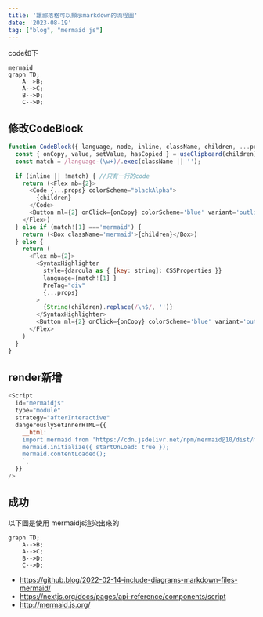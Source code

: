 ```yaml
---
title: '讓部落格可以顯示markdown的流程圖'
date: '2023-08-19'
tag: ["blog", "mermaid js"]
---
```

code如下

```
mermaid
graph TD;
    A-->B;
    A-->C;
    B-->D;
    C-->D;
```



## 修改CodeBlock

```js
function CodeBlock({ language, node, inline, className, children, ...props }: any) {
  const { onCopy, value, setValue, hasCopied } = useClipboard(children);
  const match = /language-(\w+)/.exec(className || '');
  
  if (inline || !match) { //只有一行的code
    return (<Flex mb={2}>
      <Code {...props} colorScheme="blackAlpha">
        {children}
      </Code>
      <Button ml={2} onClick={onCopy} colorScheme='blue' variant='outline'>{hasCopied ? "Copied!" : "Copy"}</Button>
    </Flex>)
  } else if (match![1] ==='mermaid') {
    return (<Box className='mermaid'>{children}</Box>)
  } else {
    return (
      <Flex mb={2}>
        <SyntaxHighlighter
          style={darcula as { [key: string]: CSSProperties }}
          language={match![1] }
          PreTag="div"
          {...props}
        >
          {String(children).replace(/\n$/, '')}
        </SyntaxHighlighter>
        <Button ml={2} onClick={onCopy} colorScheme='blue' variant='outline'>{hasCopied ? "Copied!" : "Copy"}</Button>
      </Flex>
    )
  }
}
```
## render新增
```js
<Script
  id="mermaidjs"
  type="module"
  strategy="afterInteractive"
  dangerouslySetInnerHTML={{
    __html: `
    import mermaid from 'https://cdn.jsdelivr.net/npm/mermaid@10/dist/mermaid.esm.min.mjs';
    mermaid.initialize({ startOnLoad: true });
    mermaid.contentLoaded();
    `,
  }}
/>
```
## 成功
以下圖是使用 mermaidjs渲染出來的
```mermaid
graph TD;
    A-->B;
    A-->C;
    B-->D;
    C-->D;
```
- https://github.blog/2022-02-14-include-diagrams-markdown-files-mermaid/
- https://nextjs.org/docs/pages/api-reference/components/script
- http://mermaid.js.org/